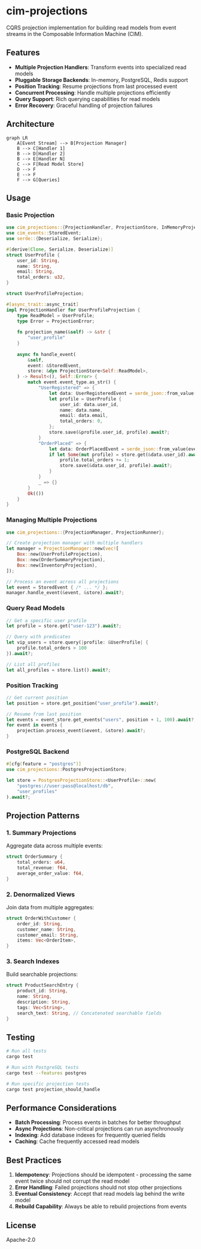 # cim-projections

CQRS projection implementation for building read models from event streams in the Composable Information Machine (CIM).

## Features

- **Multiple Projection Handlers**: Transform events into specialized read models
- **Pluggable Storage Backends**: In-memory, PostgreSQL, Redis support
- **Position Tracking**: Resume projections from last processed event
- **Concurrent Processing**: Handle multiple projections efficiently
- **Query Support**: Rich querying capabilities for read models
- **Error Recovery**: Graceful handling of projection failures

## Architecture

```mermaid
graph LR
    A[Event Stream] --> B[Projection Manager]
    B --> C[Handler 1]
    B --> D[Handler 2]
    B --> E[Handler N]
    C --> F[Read Model Store]
    D --> F
    E --> F
    F --> G[Queries]
```

## Usage

### Basic Projection

```rust
use cim_projections::{ProjectionHandler, ProjectionStore, InMemoryProjectionStore};
use cim_events::StoredEvent;
use serde::{Deserialize, Serialize};

#[derive(Clone, Serialize, Deserialize)]
struct UserProfile {
    user_id: String,
    name: String,
    email: String,
    total_orders: u32,
}

struct UserProfileProjection;

#[async_trait::async_trait]
impl ProjectionHandler for UserProfileProjection {
    type ReadModel = UserProfile;
    type Error = ProjectionError;
    
    fn projection_name(&self) -> &str {
        "user_profile"
    }
    
    async fn handle_event(
        &self,
        event: &StoredEvent,
        store: &dyn ProjectionStore<Self::ReadModel>,
    ) -> Result<(), Self::Error> {
        match event.event_type.as_str() {
            "UserRegistered" => {
                let data: UserRegisteredEvent = serde_json::from_value(event.event_data.clone())?;
                let profile = UserProfile {
                    user_id: data.user_id,
                    name: data.name,
                    email: data.email,
                    total_orders: 0,
                };
                store.save(&profile.user_id, profile).await?;
            }
            "OrderPlaced" => {
                let data: OrderPlacedEvent = serde_json::from_value(event.event_data.clone())?;
                if let Some(mut profile) = store.get(&data.user_id).await? {
                    profile.total_orders += 1;
                    store.save(&data.user_id, profile).await?;
                }
            }
            _ => {}
        }
        Ok(())
    }
}
```

### Managing Multiple Projections

```rust
use cim_projections::{ProjectionManager, ProjectionRunner};

// Create projection manager with multiple handlers
let manager = ProjectionManager::new(vec![
    Box::new(UserProfileProjection),
    Box::new(OrderSummaryProjection),
    Box::new(InventoryProjection),
]);

// Process an event across all projections
let event = StoredEvent { /* ... */ };
manager.handle_event(&event, &store).await?;
```

### Query Read Models

```rust
// Get a specific user profile
let profile = store.get("user-123").await?;

// Query with predicates
let vip_users = store.query(|profile: &UserProfile| {
    profile.total_orders > 100
}).await?;

// List all profiles
let all_profiles = store.list().await?;
```

### Position Tracking

```rust
// Get current position
let position = store.get_position("user_profile").await?;

// Resume from last position
let events = event_store.get_events("users", position + 1, 100).await?;
for event in events {
    projection.process_event(&event, &store).await?;
}
```

### PostgreSQL Backend

```rust
#[cfg(feature = "postgres")]
use cim_projections::PostgresProjectionStore;

let store = PostgresProjectionStore::<UserProfile>::new(
    "postgres://user:pass@localhost/db",
    "user_profiles"
).await?;
```

## Projection Patterns

### 1. Summary Projections
Aggregate data across multiple events:

```rust
struct OrderSummary {
    total_orders: u64,
    total_revenue: f64,
    average_order_value: f64,
}
```

### 2. Denormalized Views
Join data from multiple aggregates:

```rust
struct OrderWithCustomer {
    order_id: String,
    customer_name: String,
    customer_email: String,
    items: Vec<OrderItem>,
}
```

### 3. Search Indexes
Build searchable projections:

```rust
struct ProductSearchEntry {
    product_id: String,
    name: String,
    description: String,
    tags: Vec<String>,
    search_text: String, // Concatenated searchable fields
}
```

## Testing

```bash
# Run all tests
cargo test

# Run with PostgreSQL tests
cargo test --features postgres

# Run specific projection tests
cargo test projection_should_handle
```

## Performance Considerations

- **Batch Processing**: Process events in batches for better throughput
- **Async Projections**: Non-critical projections can run asynchronously
- **Indexing**: Add database indexes for frequently queried fields
- **Caching**: Cache frequently accessed read models

## Best Practices

1. **Idempotency**: Projections should be idempotent - processing the same event twice should not corrupt the read model
2. **Error Handling**: Failed projections should not stop other projections
3. **Eventual Consistency**: Accept that read models lag behind the write model
4. **Rebuild Capability**: Always be able to rebuild projections from events

## License

Apache-2.0